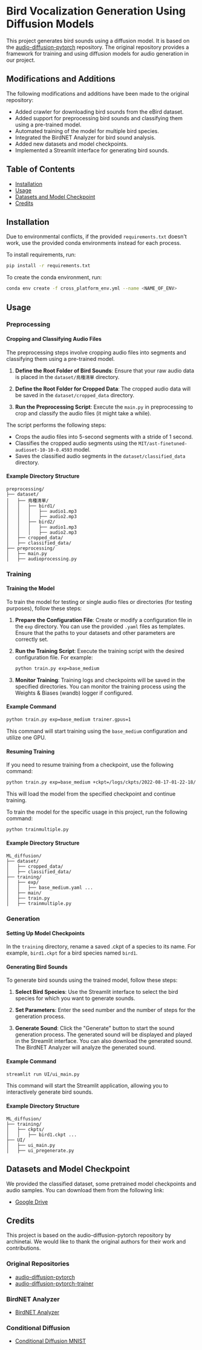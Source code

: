 # Bird Vocalization Generation Using Diffusion Models

This project generates bird sounds using a diffusion model. It is based on the [audio-diffusion-pytorch](https://github.com/archinetai/audio-diffusion-pytorch) repository. The original repository provides a framework for training and using diffusion models for audio generation in our project.

## Modifications and Additions

The following modifications and additions have been made to the original repository:

- Added crawler for downloading bird sounds from the eBird dataset.
- Added support for preprocessing bird sounds and classifying them using a pre-trained model.
- Automated training of the model for multiple bird species.
- Integrated the BirdNET Analyzer for bird sound analysis.
- Added new datasets and model checkpoints.
- Implemented a Streamlit interface for generating bird sounds.

## Table of Contents

- [Installation](#installation)
- [Usage](#usage)
- [Datasets and Model Checkpoint](#datasets-and-model-checkpoint)
- [Credits](#credits)

## Installation

Due to environmental conflicts, if the provided `requirements.txt` doesn't work, use the provided conda environments instead for each process.

To install requirements, run:
```bash
pip install -r requirements.txt
```
To create the conda environment, run:
```bash
conda env create -f cross_platform_env.yml --name <NAME_OF_ENV>
```

## Usage

### Preprocessing

#### Cropping and Classifying Audio Files

The preprocessing steps involve cropping audio files into segments and classifying them using a pre-trained model.

1. **Define the Root Folder of Bird Sounds**: Ensure that your raw audio data is placed in the `dataset/鳥種清單` directory.

2. **Define the Root Folder for Cropped Data**: The cropped audio data will be saved in the `dataset/cropped_data` directory.

3. **Run the Preprocessing Script**: Execute the `main.py` in preprocessing to crop and classify the audio files (it might take a while).

The script performs the following steps:

- Crops the audio files into 5-second segments with a stride of 1 second.
- Classifies the cropped audio segments using the `MIT/ast-finetuned-audioset-10-10-0.4593` model.
- Saves the classified audio segments in the `dataset/classified_data` directory.

#### Example Directory Structure
```
preprocessing/
├── dataset/
│   ├── 鳥種清單/
│   │   ├── bird1/
│   │   │   ├── audio1.mp3
│   │   │   ├── audio2.mp3
│   │   ├── bird2/
│   │   │   ├── audio1.mp3
│   │   │   ├── audio2.mp3
│   ├── cropped_data/
│   ├── classified_data/
├── preprocessing/
│   ├── main.py
│   ├── audioprocessing.py
```

### Training

#### Training the Model

To train the model for testing or single audio files or directories (for testing purposes), follow these steps:

1. **Prepare the Configuration File**: Create or modify a configuration file in the `exp` directory. You can use the provided `.yaml` files as templates. Ensure that the paths to your datasets and other parameters are correctly set.

2. **Run the Training Script**: Execute the training script with the desired configuration file. For example:
    ```bash
    python train.py exp=base_medium
    ```

3. **Monitor Training**: Training logs and checkpoints will be saved in the specified directories. You can monitor the training process using the Weights & Biases (wandb) logger if configured.

#### Example Command
```bash
python train.py exp=base_medium trainer.gpus=1
```

This command will start training using the `base_medium` configuration and utilize one GPU.

#### Resuming Training
If you need to resume training from a checkpoint, use the following command:
```bash
python train.py exp=base_medium +ckpt=/logs/ckpts/2022-08-17-01-22-18/'last.ckpt'
```

This will load the model from the specified checkpoint and continue training.

To train the model for the specific usage in this project, run the following command:
```bash
python trainmultiple.py 
```

#### Example Directory Structure
```
ML_diffusion/
├── dataset/
│   ├── cropped_data/
│   ├── classified_data/
├── training/
│   ├── exp/
│   │   ├── base_medium.yaml ...
│   ├── main/
│   ├── train.py
│   ├── trainmultiple.py
```

### Generation

#### Setting Up Model Checkpoints
In the `training` directory, rename a saved .ckpt of a species to its name. For example, `bird1.ckpt` for a bird species named `bird1`.

#### Generating Bird Sounds

To generate bird sounds using the trained model, follow these steps:

1. **Select Bird Species**: Use the Streamlit interface to select the bird species for which you want to generate sounds.

2. **Set Parameters**: Enter the seed number and the number of steps for the generation process.

3. **Generate Sound**: Click the "Generate" button to start the sound generation process. The generated sound will be displayed and played in the Streamlit interface. You can also download the generated sound. The BirdNET Analyzer will analyze the generated sound.

#### Example Command
```bash
streamlit run UI/ui_main.py
```

This command will start the Streamlit application, allowing you to interactively generate bird sounds.

#### Example Directory Structure
```
ML_diffusion/
├── training/
│   ├── ckpts/
│   │   ├── bird1.ckpt ...
├── UI/
│   ├── ui_main.py
│   ├── ui_pregenerate.py
```

## Datasets and Model Checkpoint

We provided the classified dataset, some pretrained model checkpoints and audio samples.
You can download them from the following link:
* [Google Drive](https://drive.google.com/drive/folders/1h3MHXx0NEIpVmY7uQcW1ETbO5NIqs29k)

## Credits

This project is based on the audio-diffusion-pytorch repository by archinetai. We would like to thank the original authors for their work and contributions.

### Original Repositories

* [audio-diffusion-pytorch](https://github.com/archinetai/audio-diffusion-pytorch)
* [audio-diffusion-pytorch-trainer](https://github.com/archinetai/audio-diffusion-pytorch-trainer)

### BirdNET Analyzer

* [BirdNET Analyzer](https://github.com/kahst/BirdNET-Analyzer)

### Conditional Diffusion

* [Conditional Diffusion MNIST](https://github.com/TeaPearce/Conditional_Diffusion_MNIST)
